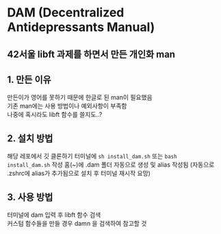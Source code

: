 # DAM (Decentralized Antidepressants Manual)
## 42서울 libft 과제를 하면서 만든 개인화 man

## 1. 만든 이유
  만든이가 영어를 못하기 때문에 한글로 된 man이 필요했음  
  기존 man에는 사용 방법이나 예외사항이 부족함  
  나중에 혹시라도 libft 함수를 쓸지도..?  
  
## 2. 설치 방법
  해당 레포에서 깃 클론하기
  터미널에 `sh install_dam.sh` 또는 `bash install_dam.sh` 작성
  홈(~)에 .dam 폴더 자동으로 생성 및 alias 작성됨 (자동으로 .zshrc에 alias가 추가됨으로 설치 후 터미널 재시작 요망)
  
## 3. 사용 방법
  터미널에 dam 입력 후 libft 함수 검색  
  커스텀 함수들을 만들 경우 damn 을 검색하여 참고할 것
